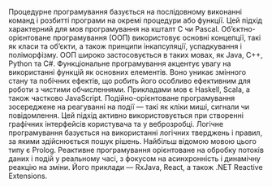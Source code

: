 Процедурне програмування базується на послідовному виконанні команд і розбитті програми на окремі процедури або функції. Цей підхід характерний для мов програмування на кшталт C чи Pascal.
Об’єктно-орієнтоване програмування (ООП) використовує основні концепції, такі як класи та об’єкти, а також принципи інкапсуляції, успадкування і поліморфізму. ООП широко застосовується в таких мовах, як Java, C++, Python та C#.
Функціональне програмування акцентує увагу на використанні функцій як основних елементів. Воно уникає змінного стану та побічних ефектів, що робить його особливо ефективним для роботи з чистими обчисленнями. Прикладами мов є Haskell, Scala, а також частково JavaScript.
Подійно-орієнтоване програмування зосереджене на реагуванні на події — такі як кліки миші, сигнали чи повідомлення. Цей підхід активно використовується при створенні графічних інтерфейсів користувача та у веброзробці.
Логічне програмування базується на використанні логічних тверджень і правил, за якими здійснюється пошук рішень. Найбільш відомою мовою цього типу є Prolog.
Реактивне програмування орієнтоване на обробку потоків даних і подій у реальному часі, з фокусом на асинхронність і динамічну реакцію на зміни. Його приклади — RxJava, React, а також .NET Reactive Extensions.